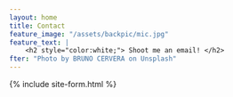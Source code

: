 ```yaml
---
layout: home
title: Contact
feature_image: "/assets/backpic/mic.jpg"
feature_text: |
    <h2 style="color:white;"> Shoot me an email! </h2>
fter: "Photo by BRUNO CERVERA on Unsplash"
---
```




{% include site-form.html %}
